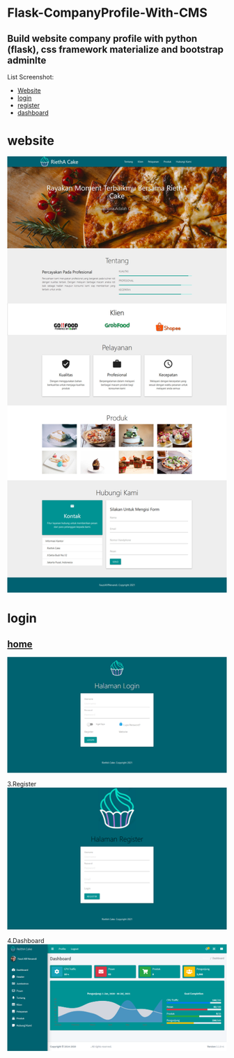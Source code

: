 # Flask-CompanyProfile-With-CMS
## Build website company profile with python (flask), css framework materialize and bootstrap adminlte

List Screenshot:
* [Website](#website)
* [login](#login)
* [register](#register)
* [dashboard](#dashboard)


# website
![alt text](https://raw.githubusercontent.com/fauziafifnevandi/Flask-CompanyProfile-With-CMS/main/screenshoot/website.jpg)

# login
## [home](#Flask-CompanyProfile-With-CMS)
![alt text](https://raw.githubusercontent.com/fauziafifnevandi/Flask-CompanyProfile-With-CMS/main/screenshoot/login.png)

3.Register
![alt text](https://raw.githubusercontent.com/fauziafifnevandi/Flask-CompanyProfile-With-CMS/main/screenshoot/register.png)

4.Dashboard
![alt text](https://raw.githubusercontent.com/fauziafifnevandi/Flask-CompanyProfile-With-CMS/main/screenshoot/dashboard.png)

